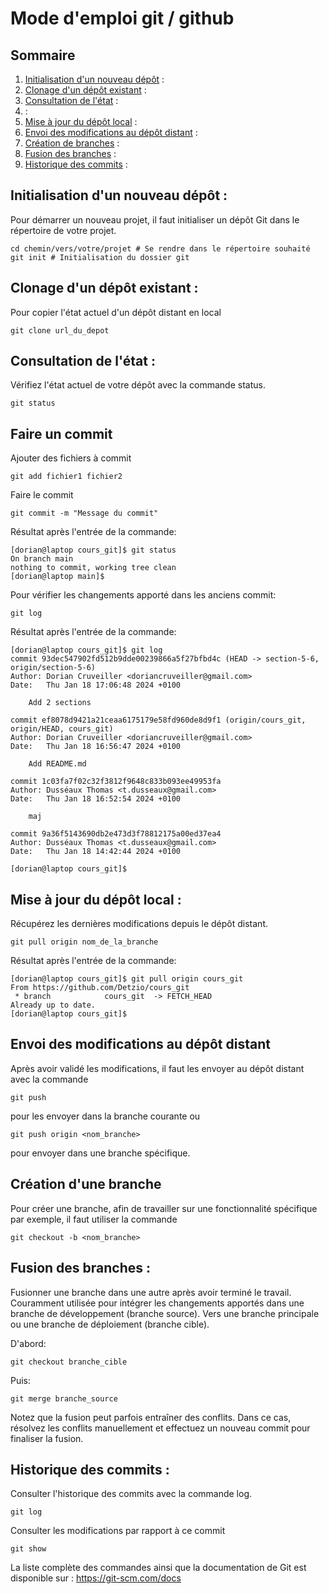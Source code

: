 # Mode d'emploi git / github

## Sommaire


1. [Initialisation d'un nouveau dépôt](https://github.com/Detzio/cours_git?tab=readme-ov-file#initialisation-dun-nouveau-d%C3%A9p%C3%B4t-) :	
2. [Clonage d'un dépôt existant](https://github.com/Detzio/cours_git?tab=readme-ov-file#clonage-dun-d%C3%A9p%C3%B4t-existant-) :	
3. [Consultation de l'état](https://github.com/Detzio/cours_git?tab=readme-ov-file#consultation-de-l%C3%A9tat-) :
4. []() :
5. [Mise à jour du dépôt local](https://github.com/Detzio/cours_git?tab=readme-ov-file#mise-%C3%A0-jour-du-d%C3%A9p%C3%B4t-local-) :	
6. [Envoi des modifications au dépôt distant](https://github.com/Detzio/cours_git?tab=readme-ov-file#envoi-des-modifications-au-d%C3%A9p%C3%B4t-distant) :
7. [Création de branches](https://github.com/Detzio/cours_git?tab=readme-ov-file#cr%C3%A9ation-dune-branche) :	
8. [Fusion des branches](https://github.com/Detzio/cours_git?tab=readme-ov-file#fusion-des-branches-) :	
9. [Historique des commits](https://github.com/Detzio/cours_git?tab=readme-ov-file#historique-des-commits-) :	



## Initialisation d'un nouveau dépôt :
Pour démarrer un nouveau projet, il faut initialiser un dépôt Git dans le répertoire de votre projet.
```
cd chemin/vers/votre/projet # Se rendre dans le répertoire souhaité
git init # Initialisation du dossier git
```

## Clonage d'un dépôt existant :
Pour copier l'état actuel d'un dépôt distant en local
```
git clone url_du_depot
```

## Consultation de l'état : 
Vérifiez l'état actuel de votre dépôt avec la commande status.

```
git status
```

## Faire un commit

Ajouter des fichiers à commit

```
git add fichier1 fichier2
```

Faire le commit

```
git commit -m "Message du commit"
```

Résultat après l'entrée de la commande:
```
[dorian@laptop cours_git]$ git status
On branch main
nothing to commit, working tree clean
[dorian@laptop main]$
```

Pour vérifier les changements apporté dans les anciens commit:

```
git log
```

Résultat après l'entrée de la commande:
```
[dorian@laptop cours_git]$ git log
commit 93dec547902fd512b9dde00239866a5f27bfbd4c (HEAD -> section-5-6, origin/section-5-6)
Author: Dorian Cruveiller <doriancruveiller@gmail.com>
Date:   Thu Jan 18 17:06:48 2024 +0100

    Add 2 sections

commit ef8078d9421a21ceaa6175179e58fd960de8d9f1 (origin/cours_git, origin/HEAD, cours_git)
Author: Dorian Cruveiller <doriancruveiller@gmail.com>
Date:   Thu Jan 18 16:56:47 2024 +0100

    Add README.md

commit 1c03fa7f02c32f3812f9648c833b093ee49953fa
Author: Dusséaux Thomas <t.dusseaux@gmail.com>
Date:   Thu Jan 18 16:52:54 2024 +0100

    maj

commit 9a36f5143690db2e473d3f78812175a00ed37ea4
Author: Dusséaux Thomas <t.dusseaux@gmail.com>
Date:   Thu Jan 18 14:42:44 2024 +0100

[dorian@laptop cours_git]$
```

## Mise à jour du dépôt local :
Récupérez les dernières modifications depuis le dépôt distant.
```
git pull origin nom_de_la_branche
```

Résultat après l'entrée de la commande:
```
[dorian@laptop cours_git]$ git pull origin cours_git
From https://github.com/Detzio/cours_git
 * branch            cours_git  -> FETCH_HEAD
Already up to date.
[dorian@laptop cours_git]$
```

## Envoi des modifications au dépôt distant
Après avoir validé les modifications, il faut les envoyer au dépôt distant avec la commande 
```
git push
```
pour les envoyer dans la branche courante ou 
```
git push origin <nom_branche>
```
pour envoyer dans une branche spécifique.

## Création d'une branche
Pour créer une branche, afin de travailler sur une fonctionnalité spécifique par exemple, il faut utiliser la commande 
```
git checkout -b <nom_branche>
```

## Fusion des branches : 
Fusionner une branche dans une autre après avoir terminé le travail. 
Couramment utilisée pour intégrer les changements apportés dans une branche de développement (branche source).
Vers une branche principale ou une branche de déploiement (branche cible).

D'abord:
```
git checkout branche_cible
```

Puis:
```
git merge branche_source
```

Notez que la fusion peut parfois entraîner des conflits. Dans ce cas, résolvez les conflits manuellement et effectuez un nouveau commit pour finaliser la fusion.

## Historique des commits : 
Consulter l'historique des commits avec la commande log.
```
git log
```

Consulter les modifications par rapport à ce commit
```
git show
```

La liste complète des commandes ainsi que la documentation de Git est disponible sur : https://git-scm.com/docs
